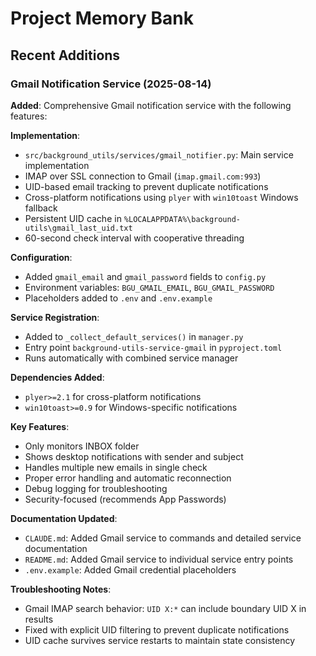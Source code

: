 # Project Memory Bank

## Recent Additions

### Gmail Notification Service (2025-08-14)
**Added**: Comprehensive Gmail notification service with the following features:

**Implementation**:
- `src/background_utils/services/gmail_notifier.py`: Main service implementation
- IMAP over SSL connection to Gmail (`imap.gmail.com:993`)
- UID-based email tracking to prevent duplicate notifications
- Cross-platform notifications using `plyer` with `win10toast` Windows fallback
- Persistent UID cache in `%LOCALAPPDATA%\background-utils\gmail_last_uid.txt`
- 60-second check interval with cooperative threading

**Configuration**:
- Added `gmail_email` and `gmail_password` fields to `config.py`
- Environment variables: `BGU_GMAIL_EMAIL`, `BGU_GMAIL_PASSWORD` 
- Placeholders added to `.env` and `.env.example`

**Service Registration**:
- Added to `_collect_default_services()` in `manager.py`
- Entry point `background-utils-service-gmail` in `pyproject.toml`
- Runs automatically with combined service manager

**Dependencies Added**:
- `plyer>=2.1` for cross-platform notifications
- `win10toast>=0.9` for Windows-specific notifications

**Key Features**:
- Only monitors INBOX folder
- Shows desktop notifications with sender and subject
- Handles multiple new emails in single check
- Proper error handling and automatic reconnection
- Debug logging for troubleshooting
- Security-focused (recommends App Passwords)

**Documentation Updated**:
- `CLAUDE.md`: Added Gmail service to commands and detailed service documentation
- `README.md`: Added Gmail service to individual service entry points
- `.env.example`: Added Gmail credential placeholders

**Troubleshooting Notes**:
- Gmail IMAP search behavior: `UID X:*` can include boundary UID X in results
- Fixed with explicit UID filtering to prevent duplicate notifications
- UID cache survives service restarts to maintain state consistency